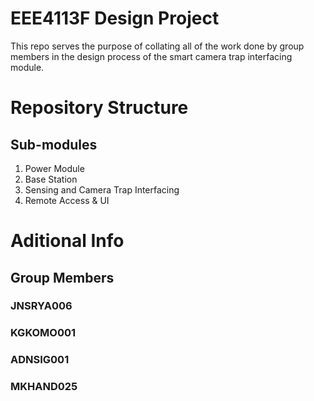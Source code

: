 # EEE4113F Design Project
This repo serves the purpose of collating all of the work done by group members in the design process of the smart camera trap interfacing module.

# Repository Structure
## Sub-modules
1. Power Module
2. Base Station
3. Sensing and Camera Trap Interfacing
4. Remote Access & UI

# Aditional Info
## Group Members
### JNSRYA006
### KGKOMO001
### ADNSIG001
### MKHAND025
